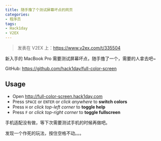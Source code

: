```yaml
---
title: 随手撸了个测试屏幕坏点的网页
categories:
- 程序员
tags:
- Hack1day
- V2EX
---
```


> 发表在 V2EX 上：https://www.v2ex.com/t/335504

新入手的 MacBook Pro 需要测试屏幕坏点，随手撸了一个，需要的人拿去吧~

GitHub: https://github.com/hack1day/full-color-screen

## Usage

- Open http://full-color-screen.hack1day.com
- Press `SPACE` or `ENTER` or *click anywhere* to **switch colors**
- Press `H` or *click top-left corner* to **toggle help**
- Press `F` or *click top-right corner* to **toggle fullscreen**

手机适配没有做，等下次需要测试手机的时候再做吧。

发现一个作死的玩法，按住空格不动。。。
